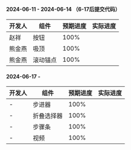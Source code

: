 #### 2024-06-11 - 2024-06-14 （6-17后提交代码） 
|开发人	|组件		|预期进度	|实际进度	|
|---	|---		|---		|---		|
|赵祥	|按钮		|100%		|			|
|熊金燕	|吸顶		|100%		|			|
|熊金燕	|滚动锚点	|100%		|			|

#### 2024-06-17 - 
|开发人	|组件		|预期进度	|实际进度	|
|---	|---		|---		|---		|
|-		|步进器		|100%		|			|
|-		|折叠选择器	|100%		|			|
|-		|步骤条		|100%		|			|
|-		|视频		|100%		|			|


